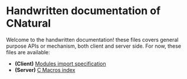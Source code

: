 # Handwritten documentation of CNatural #

Welcome to the handwritten documentation! these files covers general
purpose APIs or mechanism, both client and server side. For now,
these files are available:

* **(Client)** [Modules import specification](import_spec.md)
* **(Server)** [C Macros index](macros.md)

